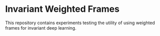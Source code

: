# Invariant Weighted Frames

This repository contains experiments testing the utility of using weighted frames for invariant deep learning.
